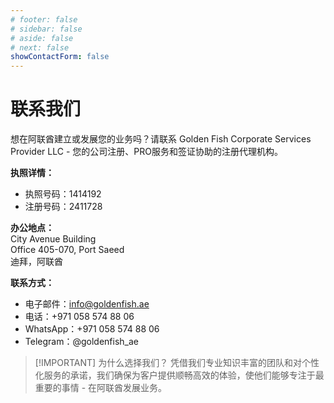 ```yaml
---
# footer: false
# sidebar: false
# aside: false
# next: false
showContactForm: false
---
```


<!-- <p>
  <img src="/img/Logo.avif" alt="标志" width="100" height="100" style="margin-left: 50%;">
</p> -->

# 联系我们

想在阿联酋建立或发展您的业务吗？请联系 Golden Fish Corporate Services Provider LLC - 您的公司注册、PRO服务和签证协助的注册代理机构。

**执照详情：**

- 执照号码：1414192
- 注册号码：2411728

**办公地点：**  
City Avenue Building  
Office 405-070, Port Saeed  
迪拜，阿联酋

**联系方式：**

- 电子邮件：info@goldenfish.ae
- 电话：+971 058 574 88 06
- WhatsApp：+971 058 574 88 06
- Telegram：@goldenfish_ae

<!-- WhatsApp us at [+971 058 574 88 06](https://wa.me/message/KDLD4FZVW7EUC1)
Telegram us at [@goldenfish_ae](https://t.me/goldenfish_ae) -->

> [!IMPORTANT] 为什么选择我们？
> 凭借我们专业知识丰富的团队和对个性化服务的承诺，我们确保为客户提供顺畅高效的体验，使他们能够专注于最重要的事情 - 在阿联酋发展业务。

<ContactFormModalNav buttonText="咨询专家" formStyle="display: block; margin: 2rem auto;"/>